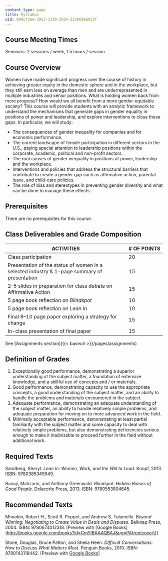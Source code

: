 ```yaml
---
content_type: page
title: Syllabus
uid: 069cf3ee-3913-3138-3564-215b696e652f
---
```


Course Meeting Times
--------------------

Seminars: 2 sessions / week, 1.5 hours / session

Course Overview
---------------

Women have made significant progress over the course of history in achieving greater equity in the domestic sphere and in the workplace, but they still earn less on average than men and are underrepresented in multiple industries and senior positions. What is holding women back from more progress? How would we all benefit from a more gender-equitable society? This course will provide students with an analytic framework to understand the mechanisms that generate gaps in gender equality in positions of power and leadership, and explore interventions to close these gaps. In particular, we will study:

*   The consequences of gender inequality for companies and for economic performance.
*   The current landscape of female participation in different sectors in the U.S., paying special attention to leadership positions within the corporate, academic, political and non-profit sectors.
*   The root causes of gender inequality in positions of power, leadership and the workplace.
*   Interventions and policies that address the structural barriers that contribute to create a gender gap such as affirmative action, parental leave, and child-care policies.
*   The role of bias and stereotypes in preventing gender diversity and what can be done to manage these effects.

Prerequisites
-------------

There are no prerequisites for this course.

Class Deliverables and Grade Composition
----------------------------------------

| ACTIVITIES | # OF POINTS |
| --- | --- |
| Class participation | 20 |
| Presentation of the status of women in a selected industry & 1-page summary of presentation | 15 |
| 2–5 slides in preparation for class debate on Affirmative Action | 15 |
| 5 page book reflection on _Blindspot_ | 10 |
| 5 page book reflection on _Lean In_ | 10 |
| Final 8–10 page paper exploring a strategy for change | 15 |
| In-class presentation of final paper | 15 

See [Assignments section]({{< baseurl >}}/pages/assignments)

Definition of Grades
--------------------

1.  Exceptionally good performance, demonstrating a superior understanding of the subject matter, a foundation of extensive knowledge, and a skillful use of concepts and / or materials.
2.  Good performance, demonstrating capacity to use the appropriate concepts, a good understanding of the subject matter, and an ability to handle the problems and materials encountered in the subject.
3.  Adequate performance, demonstrating an adequate understanding of the subject matter, an ability to handle relatively simple problems, and adequate preparation for moving on to more advanced work in the field.
4.  Minimally acceptable performance, demonstrating at least partial familiarity with the subject matter and some capacity to deal with relatively simple problems, but also demonstrating deficiencies serious enough to make it inadvisable to proceed further in the field without additional work.

Required Texts
--------------

Sandberg, Sheryl. _Lean In: Women, Work, and the Will to Lead._ Knopf, 2013. ISBN: 9780385349949. 

Banaji, Mahzarin, and Anthony Greenwald. _Blindspot: Hidden Biases of Good People._ Delacorte Press, 2013. ISBN: 9780553804645.

Recommended Texts
-----------------

Mnookin, Robert H., Scott R. Peppet, and Andrew S. Tulumello. _Beyond Winning: Negotiating to Create Value in Deals and Disputes._ Belknap Press, 2004. ISBN: 9780674012318. \[Preview with [Google Books](http://books.google.com/books?id=CmYIBAAAQBAJ&pg=PAfrontcover\)\]

Stone, Douglas, Bruce Patton, and Sheila Heen. _Difficult Conversations: How to Discuss What Matters Most._ Penguin Books, 2010. ISBN: 9780143118442. \[Preview with [Google Books](http://books.google.com/books?id=D5HxtvaRzdwC&pg=PAfrontcover)\]